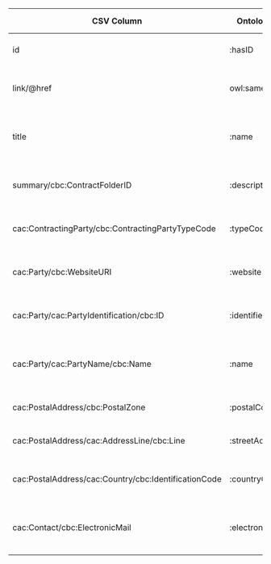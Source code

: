 | CSV Column           | Ontology Property | Entity Class | Rel. Entity Class | Subject Generation    | Join Condition | Datatype | Function Name | Function Output |
| --- | --- | --- | --- | --- | --- | --- | --- | --- |
| id | :hasID | :ProcurementObject | :Identifier | id_value | N/A | xsd:string | get_id_value | Returns the id value |
| link/@href | owl:sameAs | :ProcurementObject | :Document | get_document_uri(id_value) | N/A | xsd:anyURI | get_document_uri | Constructs the document URI |
| title | :name | :Lot | rdfs:Literal | concatenate(subject, "/name") | N/A | xsd:string | concatenate | Returns the fully qualified name property |
| summary/cbc:ContractFolderID | :description | :Lot | rdfs:Literal | concatenate(subject, "/lot/description") | N/A | xsd:string | concatenate | Returns the fully qualified description |
| cac:ContractingParty/cbc:ContractingPartyTypeCode | :typeCode | :Buyer | rdfs:Literal | concatenate(subject, "/buyer/typeCode") | N/A | xsd:string | concatenate | Returns the fully qualified type code |
| cac:Party/cbc:WebsiteURI | :website | :Buyer | xsd:anyURI | N/A | N/A | xsd:anyURI | get_website_uri | Returns the website URI |
| cac:Party/cac:PartyIdentification/cbc:ID | :identifierValue | :Identifier | rdfs:Literal | N/A | Equality with skos:topConceptOf in skos.ttl | xsd:string | get_identifier_value | Returns the identifier value |
| cac:Party/cac:PartyName/cbc:Name | :name | :Buyer | rdfs:Literal | concatenate(subject, "/buyer/name") | N/A | xsd:string | concatenate | Returns the fully qualified name property |
| cac:PostalAddress/cbc:PostalZone | :postalCode | :Address | rdfs:Literal | N/A | N/A | xsd:string | get_postal_code | Returns the postal code |
| cac:PostalAddress/cac:AddressLine/cbc:Line | :streetAddress | :Address | rdfs:Literal | N/A | N/A | xsd:string | get_street_address | Returns the street address |
| cac:PostalAddress/cac:Country/cbc:IdentificationCode | :countryCode | :Address | rdfs:Literal | N/A | Equality with skos:topConceptOf in skos.ttl | xsd:string | get_country_code | Returns the country code |
| cac:Contact/cbc:ElectronicMail | :electronicMailAddress | :Buyer | rdfs:Literal | N/A | N/A | xsd:string | get_email_address | Returns the electronic mail address |
